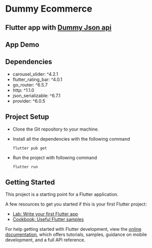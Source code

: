# Dummy Ecommerce
## Flutter app with [Dummy Json api](https://dummyjson.com/)

## App Demo

## Dependencies
  - carousel_slider: ^4.2.1
  - flutter_rating_bar: ^4.0.1
  - go_router: ^6.5.7
  - http: ^1.1.0
  - json_serializable: ^6.7.1
  - provider: ^6.0.5

## Project Setup
- Clone the Git repository to your machine.
- Install all the dependencies with the following command
  
      flutter pub get
- Run the project with following command

      flutter run

## Getting Started

This project is a starting point for a Flutter application.

A few resources to get you started if this is your first Flutter project:

- [Lab: Write your first Flutter app](https://docs.flutter.dev/get-started/codelab)
- [Cookbook: Useful Flutter samples](https://docs.flutter.dev/cookbook)

For help getting started with Flutter development, view the
[online documentation](https://docs.flutter.dev/), which offers tutorials,
samples, guidance on mobile development, and a full API reference.
